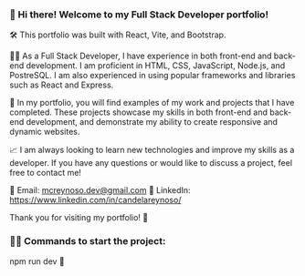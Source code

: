 ### 👋 Hi there! Welcome to my Full Stack Developer portfolio!

🛠️ This portfolio was built with React, Vite, and Bootstrap.

👨‍💻 As a Full Stack Developer, I have experience in both front-end and back-end development. I am proficient in HTML, CSS, JavaScript,
Node.js, and PostreSQL. I am also experienced in using popular frameworks and libraries such as React and Express.

💼 In my portfolio, you will find examples of my work and projects that I have completed. 
These projects showcase my skills in both front-end and back-end development, 
and demonstrate my ability to create responsive and dynamic websites.

📈 I am always looking to learn new technologies and improve my skills as a developer. 
If you have any questions or would like to discuss a project, feel free to contact me!

📧 Email: mcreynoso.dev@gmail.com
💼 LinkedIn: https://www.linkedin.com/in/candelareynoso/

Thank you for visiting my portfolio! 🙏


### 👨‍💻 Commands to start the project:

npm run dev 🚀

